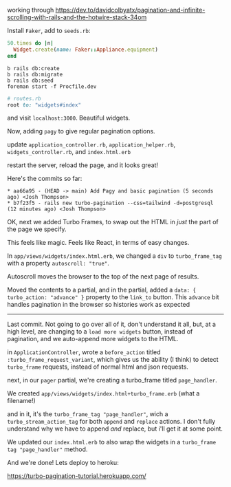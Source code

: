 working through https://dev.to/davidcolbyatx/pagination-and-infinite-scrolling-with-rails-and-the-hotwire-stack-34om

Install `Faker`, add to `seeds.rb`:

```ruby
50.times do |n|
  Widget.create(name: Faker::Appliance.equipment)
end
```

```
b rails db:create
b rails db:migrate
b rails db:seed
foreman start -f Procfile.dev
```

```ruby
# routes.rb
root to: "widgets#index"
```

and visit `localhost:3000`. Beautiful widgets.

Now, adding `pagy` to give regular pagination options.

update `application_controller.rb`, `application_helper.rb`, `widgets_controller.rb`, and `index.html.erb`

restart the server, reload the page, and it looks great!

Here's the commits so far:
```shell
* aa66a95 - (HEAD -> main) Add Pagy and basic pagination (5 seconds ago) <Josh Thompson>
* b7f23f5 - rails new turbo-pagination --css=tailwind -d=postgresql (12 minutes ago) <Josh Thompson>
```

OK, next we added Turbo Frames, to swap out the HTML in _just_ the part of the page we specify.

This feels like magic. Feels like React, in terms of easy changes.

In `app/views/widgets/index.html.erb`, we changed a `div` to `turbo_frame_tag` with a property `autoscroll: "true"`. 

Autoscroll moves the browser to the top of the next page of results.

Moved the contents to a partial, and in the partial, added a `data: { turbo_action: "advance" }` property to the `link_to` button. This `advance` bit handles pagination in the browser so histories work as expected

------------------

Last commit. Not going to go over all of it, don't understand it all, but, at a high level, are changing to a `load more widgets` button, instead of pagination, and we auto-append more widgets to the HTML. 

in `ApplicationController`, wrote a `before_action` titled `:turbo_frame_request_variant`, which gives us the ability (I think) to detect `turbo_frame` requests, instead of normal html and json requests.

next, in our `pager` partial, we're creating a turbo_frame titled `page_handler`. 

We created `app/views/widgets/index.html+turbo_frame.erb` (what a filename!)

and in it, it's the `turbo_frame_tag "page_handler"`, wich a `turbo_stream_action_tag` for both `append` and `replace` actions. I don't fully understand why we have to append _and_ replace, but i'll get it at some point. 

We updated our `index.html.erb` to also wrap the widgets in a `turbo_frame tag "page_handler"` method.

And we're done! Lets deploy to heroku:

https://turbo-pagination-tutorial.herokuapp.com/